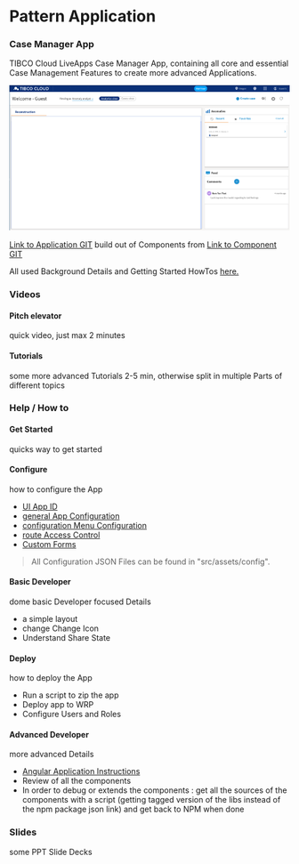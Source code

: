# Pattern Application
### Case Manager App
TIBCO Cloud LiveApps Case Manager App, containing all core and essential Case Management Features to create more advanced Applications.

![alt-text](cm-app.png "Image")

[Link to Application GIT](https://github.com/TIBCOSoftware/TCSTK-case-manager-app/)  build out of Components from [Link to Component GIT](https://tibcosoftware.github.io/TCSToolkit/Angular/components/liveapps/live-apps-actions/Actions/)

All used Background Details and Getting Started HowTos [here.](https://tibcosoftware.github.io/TCSToolkit/Angular/docs/1.%20Getting%20Started/)

### Videos 
#### Pitch elevator 
quick video, just max 2 minutes

#### Tutorials 
some more advanced Tutorials 2-5 min, otherwise split in multiple Parts of different topics

### Help / How to 
#### Get Started 
quicks way to get started

#### Configure 
how to configure the App

- [UI App ID](src/assets/config/uiAppId.md)
- [general App Configuration](src/assets/config/generalAppConfig.md) 
- [configuration Menu Configuration](src/assets/config/configurationMenuConfig.md)
- [route Access Control](src/assets/config/routeAccessControl.md)
- [Custom Forms](src/assets/config/customForms.md) 

> All Configuration JSON Files can be found in "src/assets/config".

#### Basic Developer
dome basic Developer focused Details 

- a simple layout 
- change Change Icon 
- Understand Share State

#### Deploy 
how to deploy the App

- Run a script to zip the app 
- Deploy app to WRP
- Configure Users and Roles

#### Advanced Developer
more advanced Details

- [Angular Application Instructions](angular.md)
- Review of all the components 
- In order to debug or extends the components : get all the sources of the components with a script (getting tagged version of the libs instead of the npm package json link) and get back to NPM when done

### Slides
some PPT Slide Decks

